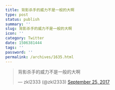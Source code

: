 ```yaml
---
title: 背影杀手的威力不是一般的大啊
type: post
status: publish
summary: ''
slug: 背影杀手的威力不是一般的大啊
icon: ''
category: Twitter
date: 1506381444
tags: ''
password: ''
permalink: /archives/1635.html
---
```


<blockquote class="twitter-tweet"><p lang="ja" dir="ltr">背影杀手的威力不是一般的大啊</p>&mdash; zkl2333 (@zkl2333) <a href="https://twitter.com/zkl2333/status/912451856256745472">September 25, 2017</a></blockquote>
<script async src="//platform.twitter.com/widgets.js" charset="utf-8"></script>
